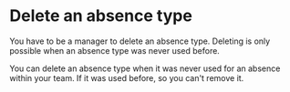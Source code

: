 # Delete an absence type

<i class="fa fa-exclamation-triangle fa-fw text-danger"></i> You have to be a manager to delete an absence type.
<i class="fa fa-exclamation-triangle fa-fw text-danger"></i> Deleting is only possible when an absence type was never used before.

You can delete an absence type when it was never used for an absence within your team. If it was used before, so you can't remove it.
